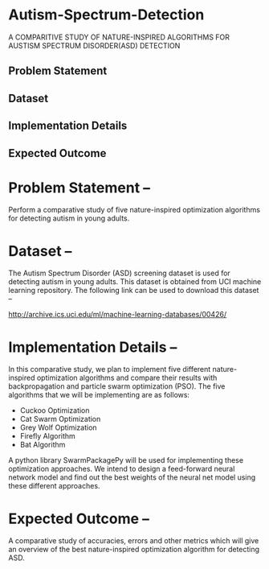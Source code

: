# Autism-Spectrum-Detection

A COMPARITIVE STUDY OF NATURE-INSPIRED ALGORITHMS FOR AUSTISM SPECTRUM DISORDER(ASD) DETECTION

## Problem Statement
## Dataset
## Implementation Details
## Expected Outcome

# Problem Statement – 

Perform a comparative study of five nature-inspired optimization algorithms for detecting autism in young adults. 

# Dataset –

The Autism Spectrum Disorder (ASD) screening dataset is used for detecting autism in young adults. This dataset is obtained from UCI machine learning repository. The following link can be used to download this dataset – 

http://archive.ics.uci.edu/ml/machine-learning-databases/00426/

# Implementation Details – 

In this comparative study, we plan to implement five different nature-inspired optimization algorithms and compare their results with backpropagation and particle swarm optimization (PSO). The five algorithms that we will be implementing are as follows:
- Cuckoo Optimization
- Cat Swarm Optimization
- Grey Wolf Optimization
- Firefly Algorithm
- Bat Algorithm

A python library SwarmPackagePy will be used for implementing these optimization approaches. We intend to design a feed-forward neural network model and find out the best weights of the neural net model using these different approaches.

# Expected Outcome – 

A comparative study of accuracies, errors and other metrics which will give an overview of the best nature-inspired optimization algorithm for detecting ASD.
